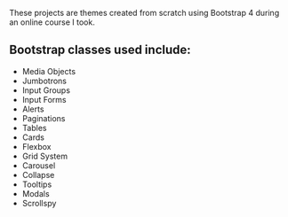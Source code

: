 These projects are themes created from scratch using Bootstrap 4 during an online course I took.  
  
## Bootstrap classes used include:  
- Media Objects
- Jumbotrons
- Input Groups
- Input Forms
- Alerts
- Paginations
- Tables
- Cards
- Flexbox
- Grid System
- Carousel
- Collapse
- Tooltips
- Modals
- Scrollspy
